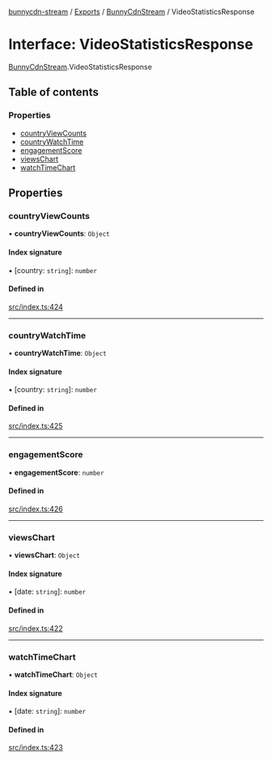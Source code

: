 [bunnycdn-stream](../README.md) / [Exports](../modules.md) / [BunnyCdnStream](../modules/BunnyCdnStream.md) / VideoStatisticsResponse

# Interface: VideoStatisticsResponse

[BunnyCdnStream](../modules/BunnyCdnStream.md).VideoStatisticsResponse

## Table of contents

### Properties

- [countryViewCounts](BunnyCdnStream.VideoStatisticsResponse.md#countryviewcounts)
- [countryWatchTime](BunnyCdnStream.VideoStatisticsResponse.md#countrywatchtime)
- [engagementScore](BunnyCdnStream.VideoStatisticsResponse.md#engagementscore)
- [viewsChart](BunnyCdnStream.VideoStatisticsResponse.md#viewschart)
- [watchTimeChart](BunnyCdnStream.VideoStatisticsResponse.md#watchtimechart)

## Properties

### countryViewCounts

• **countryViewCounts**: `Object`

#### Index signature

▪ [country: `string`]: `number`

#### Defined in

[src/index.ts:424](https://github.com/dan-online/bunnycdn-stream/blob/0d47ebd/src/index.ts#L424)

___

### countryWatchTime

• **countryWatchTime**: `Object`

#### Index signature

▪ [country: `string`]: `number`

#### Defined in

[src/index.ts:425](https://github.com/dan-online/bunnycdn-stream/blob/0d47ebd/src/index.ts#L425)

___

### engagementScore

• **engagementScore**: `number`

#### Defined in

[src/index.ts:426](https://github.com/dan-online/bunnycdn-stream/blob/0d47ebd/src/index.ts#L426)

___

### viewsChart

• **viewsChart**: `Object`

#### Index signature

▪ [date: `string`]: `number`

#### Defined in

[src/index.ts:422](https://github.com/dan-online/bunnycdn-stream/blob/0d47ebd/src/index.ts#L422)

___

### watchTimeChart

• **watchTimeChart**: `Object`

#### Index signature

▪ [date: `string`]: `number`

#### Defined in

[src/index.ts:423](https://github.com/dan-online/bunnycdn-stream/blob/0d47ebd/src/index.ts#L423)
